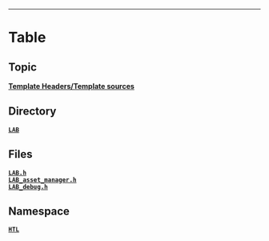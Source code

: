 
***

# Table
## Topic
**[Template Headers/Template sources](topic-template-headers.md)**  
## Directory
**[`LAB`](LAB.md)**  
## Files
**[`LAB.h`](LAB.h.md)**  
**[`LAB_asset_manager.h`](LAB_asset_manager.h.md)**  
**[`LAB_debug.h`](LAB_debug.h.md)**  
## Namespace
**[`HTL`](HTL.md)**  
